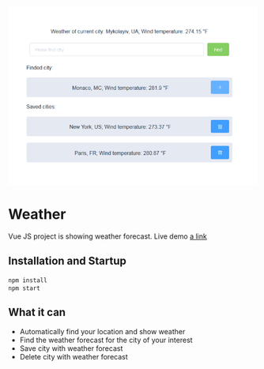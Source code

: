 ![Screenshot](screenshot.png)

# Weather
Vue JS project is showing weather forecast.
Live demo [a link](https://yorik0512.github.io/portfolio/weather-forecast-vue-js/)

## Installation and Startup
```
npm install
npm start
```

## What it can
- Automatically find your location and show weather
- Find the weather forecast for the city of your interest
- Save city with weather forecast
- Delete city with weather forecast
